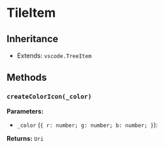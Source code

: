 # TileItem

## Inheritance

- Extends: `vscode.TreeItem`

## Methods

### `createColorIcon(_color)`

**Parameters:**

- `_color` (`{ r: number; g: number; b: number; }`): 

**Returns:** `Uri`

